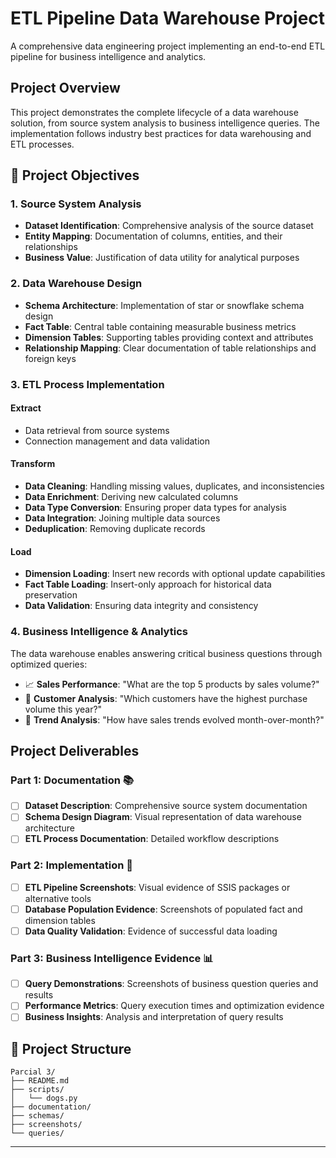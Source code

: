 # ETL Pipeline Data Warehouse Project

A comprehensive data engineering project implementing an end-to-end ETL pipeline for business intelligence and analytics.

## Project Overview

This project demonstrates the complete lifecycle of a data warehouse solution, from source system analysis to business intelligence queries. The implementation follows industry best practices for data warehousing and ETL processes.

## 🎯 Project Objectives

### 1. Source System Analysis
- **Dataset Identification**: Comprehensive analysis of the source dataset
- **Entity Mapping**: Documentation of columns, entities, and their relationships
- **Business Value**: Justification of data utility for analytical purposes

### 2. Data Warehouse Design
- **Schema Architecture**: Implementation of star or snowflake schema design
- **Fact Table**: Central table containing measurable business metrics
- **Dimension Tables**: Supporting tables providing context and attributes
- **Relationship Mapping**: Clear documentation of table relationships and foreign keys

### 3. ETL Process Implementation

#### Extract
- Data retrieval from source systems
- Connection management and data validation

#### Transform
- **Data Cleaning**: Handling missing values, duplicates, and inconsistencies
- **Data Enrichment**: Deriving new calculated columns
- **Data Type Conversion**: Ensuring proper data types for analysis
- **Data Integration**: Joining multiple data sources
- **Deduplication**: Removing duplicate records

#### Load
- **Dimension Loading**: Insert new records with optional update capabilities
- **Fact Table Loading**: Insert-only approach for historical data preservation
- **Data Validation**: Ensuring data integrity and consistency

### 4. Business Intelligence & Analytics

The data warehouse enables answering critical business questions through optimized queries:

- 📈 **Sales Performance**: "What are the top 5 products by sales volume?"
- 👥 **Customer Analysis**: "Which customers have the highest purchase volume this year?"
- 📅 **Trend Analysis**: "How have sales trends evolved month-over-month?"

## Project Deliverables

### Part 1: Documentation 📚
- [ ] **Dataset Description**: Comprehensive source system documentation
- [ ] **Schema Design Diagram**: Visual representation of data warehouse architecture
- [ ] **ETL Process Documentation**: Detailed workflow descriptions

### Part 2: Implementation 🔧
- [ ] **ETL Pipeline Screenshots**: Visual evidence of SSIS packages or alternative tools
- [ ] **Database Population Evidence**: Screenshots of populated fact and dimension tables
- [ ] **Data Quality Validation**: Evidence of successful data loading

### Part 3: Business Intelligence Evidence 📊
- [ ] **Query Demonstrations**: Screenshots of business question queries and results
- [ ] **Performance Metrics**: Query execution times and optimization evidence
- [ ] **Business Insights**: Analysis and interpretation of query results

## 📁 Project Structure

```
Parcial 3/
├── README.md
├── scripts/
│   └── dogs.py
├── documentation/
├── schemas/
├── screenshots/
└── queries/
```

---